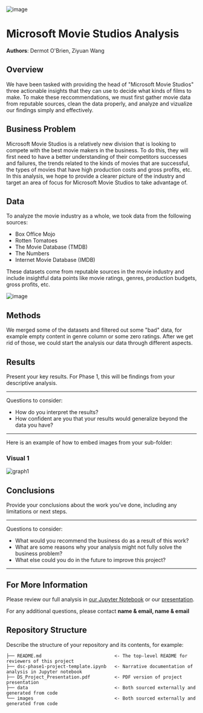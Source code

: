 ![image](https://user-images.githubusercontent.com/113948533/194441810-fe3d5932-e51b-43fa-b526-a215f6da0fad.png)



# Microsoft Movie Studios Analysis

**Authors**: Dermot O'Brien, Ziyuan Wang

## Overview

We have been tasked with providing the head of "Microsoft Movie Studios" three actionable insights that they can use to decide what kinds of films to make. To make these reccommendations, we must first gather movie data from reputable sources, clean the data properly, and analyze and vizualize our findings simply and effectively.

## Business Problem

Microsoft Movie Studios is a relatively new division that is looking to compete with the best movie makers in the business. To do this, they will first need to have a better understanding of their competitors successes and failures, the trends related to the kinds of movies that are successful, the types of movies that have high production costs and gross profits, etc. In this analysis, we hope to provide a clearer picture of the industry and target an area of focus for Microsoft Movie Studios to take advantage of.



## Data

To analyze the movie industry as a whole, we took data from the following sources:

* Box Office Mojo
* Rotten Tomatoes
* The Movie Database (TMDB)
* The Numbers
* Internet Movie Database (IMDB)

These datasets come from reputable sources in the movie industry and include insightful data points like movie ratings, genres, production budgets, gross profits, etc.

![image](https://user-images.githubusercontent.com/113948533/194442101-1c5b2b77-5947-4745-a7dd-d9c9f0201de7.png)


## Methods

We merged some of the datasets and filtered out some "bad" data, for example empty content in genre column or some zero ratings. After we get rid of those, we could start the analysis our data through different aspects.

## Results

Present your key results. For Phase 1, this will be findings from your descriptive analysis.

***
Questions to consider:
* How do you interpret the results?
* How confident are you that your results would generalize beyond the data you have?
***

Here is an example of how to embed images from your sub-folder:

### Visual 1
![graph1](./images/viz1.png)

## Conclusions

Provide your conclusions about the work you've done, including any limitations or next steps.

***
Questions to consider:
* What would you recommend the business do as a result of this work?
* What are some reasons why your analysis might not fully solve the business problem?
* What else could you do in the future to improve this project?
***

## For More Information

Please review our full analysis in [our Jupyter Notebook](./dsc-phase1-project-template.ipynb) or our [presentation](./DS_Project_Presentation.pdf).

For any additional questions, please contact **name & email, name & email**

## Repository Structure

Describe the structure of your repository and its contents, for example:

```
├── README.md                           <- The top-level README for reviewers of this project
├── dsc-phase1-project-template.ipynb   <- Narrative documentation of analysis in Jupyter notebook
├── DS_Project_Presentation.pdf         <- PDF version of project presentation
├── data                                <- Both sourced externally and generated from code
└── images                              <- Both sourced externally and generated from code
```
